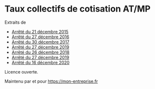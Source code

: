 # Taux collectifs de cotisation AT/MP

Extraits de

- [Arrêté du 21 décembre 2015](https://www.legifrance.gouv.fr/affichTexte.do?cidTexte=JORFTEXT000031665215)
- [Arrêté du 27 décembre 2016](https://www.legifrance.gouv.fr/affichTexte.do?cidTexte=JORFTEXT000033735824)
- [Arrêté du 30 décembre 2017](https://www.legifrance.gouv.fr/affichTexte.do?cidTexte=JORFTEXT000036341681)
- [Arrêté du 27 décembre 2019](https://www.legifrance.gouv.fr/affichTexte.do?cidTexte=JORFTEXT000039684705)
- [Arrêté du 26 décembre 2018](https://www.legifrance.gouv.fr/affichTexte.do?cidTexte=JORFTEXT000037865039)
- [Arrêté du 27 décembre 2019](https://www.legifrance.gouv.fr/affichTexte.do?cidTexte=JORFTEXT000039684705)
- [Arrêté du 16 décembre 2020](https://www.legifrance.gouv.fr/jorf/id/JORFTEXT000042731279)

Licence ouverte.

Maintenu par et pour https://mon-entreprise.fr

